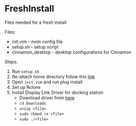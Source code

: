 # FreshInstall
Files needed for a fresh install

Files:
* init.vim - nvim config file
* setup.sh - setup script
* cinnamon_desktop - desktop configurations for Cinnamon

Steps:
1. Run `setup.sh`
2. Re-attach home directory follow this [link](https://www.howtogeek.com/442101/how-to-move-your-linux-home-directory-to-another-hard-drive/)
3. Open `init.vim` and run plug install
4. Set up Rclone
5. Install Display Link Driver for docking station
    * Download driver from [here](https://www.displaylink.com/downloads/ubuntu)
    * `cd Downloads`
    * `unzip <file>`
    * `sudo chmod +x <file>`
    * `sudo ./<file>`
